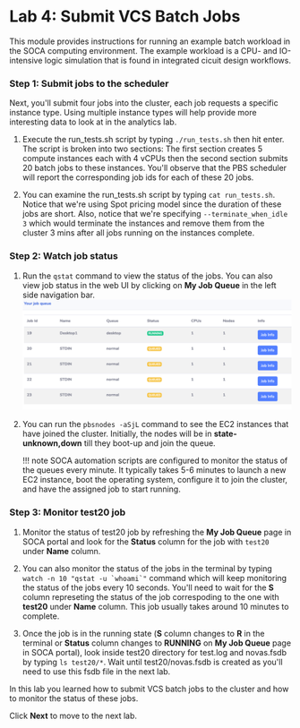 # Lab 4: Submit VCS Batch Jobs

This module provides instructions for running an example batch workload in the SOCA computing environment. The example workload is a CPU- and IO-intensive logic simulation that is found in integrated cicuit design workflows.

### Step 1: Submit jobs to the scheduler

Next, you'll submit four jobs into the cluster, each job requests a specific instance type. Using multiple instance types will help provide more interesting data to look at in the analytics lab.

1. Execute the run_tests.sh script by typing `./run_tests.sh` then hit enter. The script is broken into two sections: The first section creates 5 compute instances each with 4 vCPUs then the second section submits 20 batch jobs to these instances. You'll observe that the PBS scheduler will report the corresponding job ids for each of these 20 jobs. 

1. You can examine the run_tests.sh script by typing `cat run_tests.sh`. Notice that we're using Spot pricing model since the duration of these jobs are short. Also, notice that we're specifying `--terminate_when_idle 3` which would terminate the instances and remove them from the cluster 3 mins after all jobs running on the instances complete.


### Step 2: Watch job status

1. Run the `qstat` command to view the status of the jobs. You can also view job status in the web UI by clicking on **My Job Queue** in the left side navigation bar.
    ![](../imgs/my-job-queue.png)

1. You can run the `pbsnodes -aSjL` command to see the EC2 instances that have joined the cluster. Initially, the nodes will be in **state-unknown,down** till they boot-up and join the queue.

    !!! note
        SOCA automation scripts are configured to monitor the status of the queues every minute. It typically takes 5-6 minutes to launch a new EC2 instance, boot the operating system, configure it to join the cluster, and have the assigned job to start running. 


### Step 3: Monitor test20 job

1. Monitor the status of test20 job by refreshing the **My Job Queue** page in SOCA portal and look for the **Status** column for the job with `test20` under **Name** column.

1. You can also monitor the status of the jobs in the terminal by typing `` watch -n 10 "qstat -u `whoami`" `` command which will keep monitoring the status of the jobs every 10 seconds. You'll need to wait for the **S** column represeting the status of the job correspoding to the one with **test20** under **Name** column. This job usually takes around 10 minutes to complete.

1. Once the job is in the running state (**S** column changes to **R** in the terminal or **Status** column changes to **RUNNING** on **My Job Queue** page in SOCA portal), look inside test20 directory for test.log and novas.fsdb by typing `ls test20/*`. Wait until test20/novas.fsdb is created as you'll need to use this fsdb file in the next lab.
 
In this lab you learned how to submit VCS batch jobs to the cluster and how to monitor the status of these jobs.

Click **Next** to move to the next lab.
